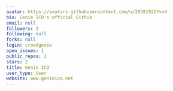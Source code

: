 ```yaml
---
avatar: https://avatars.githubusercontent.com/u/20591922?v=4
bio: Genie ICO's official Github
email: null
followers: 3
following: null
forks: null
login: crowdgenie
open_issues: 1
public_repos: 2
stars: 2
title: Genie ICO
user_type: User
website: www.genieico.net
---
```

